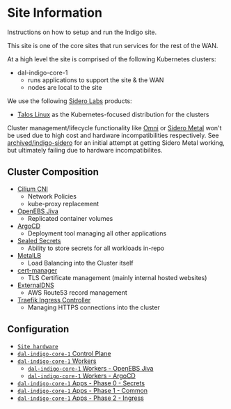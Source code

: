 # Site Information

Instructions on how to setup and run the Indigo site.

This site is one of the core sites that run services for the rest of the WAN.

At a high level the site is comprised of the following Kubernetes clusters:
* dal-indigo-core-1
  * runs applications to support the site & the WAN
  * nodes are local to the site

We use the following [Sidero Labs](https://www.siderolabs.com/) products:
* [Talos Linux](https://www.talos.dev/) as the Kubernetes-focused distribution for the clusters

Cluster management/lifecycle functionality like [Omni](https://omni.siderolabs.com/) or [Sidero Metal](https://www.sidero.dev/) won't be used due to high cost and hardware incompatibilities respectively. See [archived/indigo-sidero](/sites/archived/indigo-sidero/) for an initial attempt at getting Sidero Metal working, but ultimately failing due to hardware incompatibilites.

## Cluster Composition
* [Cilium CNI](https://cilium.io/get-started/)
  * Network Policies
  * kube-proxy replacement
* [OpenEBS Jiva](https://openebs.io/docs/concepts/jiva)
  * Replicated container volumes
* [ArgoCD](https://argo-cd.readthedocs.io/en/stable/)
  * Deployment tool managing all other applications
* [Sealed Secrets](https://github.com/bitnami-labs/sealed-secrets/)
  * Ability to store secrets for all workloads in-repo
* [MetalLB](https://metallb.universe.tf/)
  * Load Balancing into the Cluster itself
* [cert-manager](https://cert-manager.io/docs/)
  * TLS Certificate management (mainly internal hosted websites)
* [ExternalDNS](https://github.com/kubernetes-sigs/external-dns)
  * AWS Route53 record management
* [Traefik Ingress Controller](https://doc.traefik.io/traefik/providers/kubernetes-ingress/)
  * Managing HTTPS connections into the cluster

## Configuration

* [`Site hardware`](docs/INDIGO-HARDWARE.md)
* [`dal-indigo-core-1` Control Plane](docs/INDIGO-CORE-1-CONTROL-PLANE.md)
* [`dal-indigo-core-1` Workers](docs/INDIGO-CORE-1-WORKERS.md)
  * [`dal-indigo-core-1` Workers - OpenEBS Jiva](docs/INDIGO-CORE-1-WORKERS-JIVA.md)
  * [`dal-indigo-core-1` Workers - ArgoCD](docs/INDIGO-CORE-1-WORKERS-ARGOCD.md)
* [`dal-indigo-core-1` Apps - Phase 0 - Secrets](docs/INDIGO-CORE-1-APPS-PHASE-0.md)
* [`dal-indigo-core-1` Apps - Phase 1 - Common](docs/INDIGO-CORE-1-APPS-PHASE-1.md)
* [`dal-indigo-core-1` Apps - Phase 2 - Ingress](docs/INDIGO-CORE-1-APPS-PHASE-2.md)
